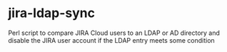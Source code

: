 # jira-ldap-sync
Perl script to compare JIRA Cloud users to an LDAP or AD directory and disable the JIRA user account if the LDAP entry meets some condition
